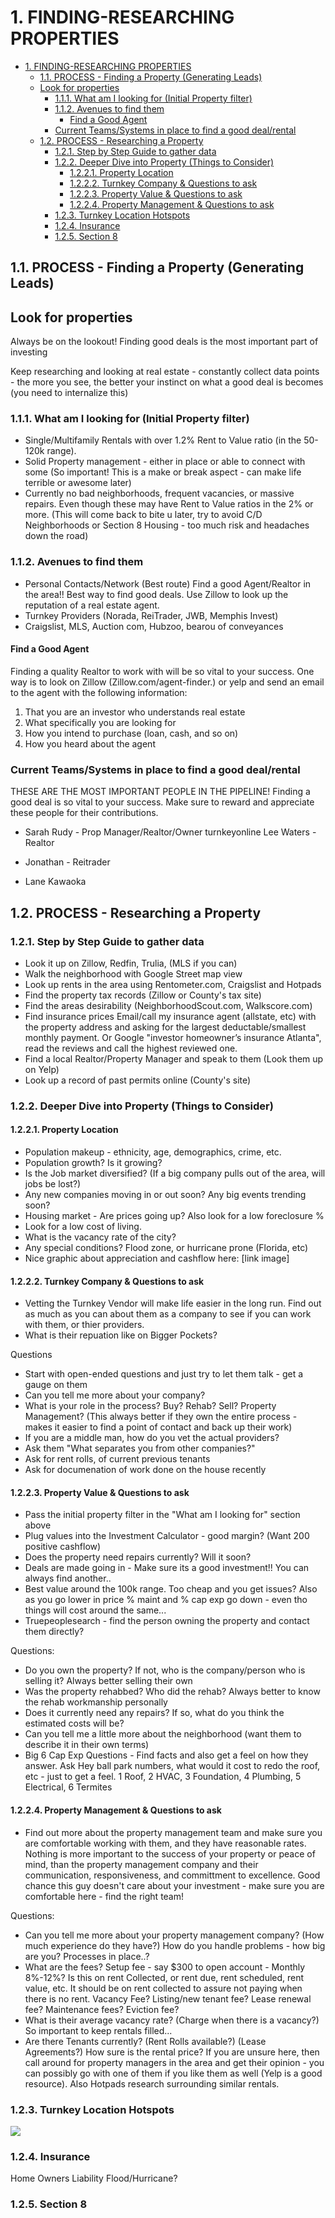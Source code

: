 # 1. FINDING-RESEARCHING PROPERTIES

<!-- TOC -->

- [1. FINDING-RESEARCHING PROPERTIES](#1-finding-researching-properties)
  - [1.1. PROCESS - Finding a Property (Generating Leads)](#11-process---finding-a-property-generating-leads)
  - [Look for properties](#look-for-properties)
    - [1.1.1. What am I looking for (Initial Property filter)](#111-what-am-i-looking-for-initial-property-filter)
    - [1.1.2. Avenues to find them](#112-avenues-to-find-them)
      - [Find a Good Agent](#find-a-good-agent)
    - [Current Teams/Systems in place to find a good deal/rental](#current-teamssystems-in-place-to-find-a-good-dealrental)
  - [1.2. PROCESS - Researching a Property](#12-process---researching-a-property)
    - [1.2.1. Step by Step Guide to gather data](#121-step-by-step-guide-to-gather-data)
    - [1.2.2. Deeper Dive into Property (Things to Consider)](#122-deeper-dive-into-property-things-to-consider)
      - [1.2.2.1. Property Location](#1221-property-location)
      - [1.2.2.2. Turnkey Company & Questions to ask](#1222-turnkey-company--questions-to-ask)
      - [1.2.2.3. Property Value & Questions to ask](#1223-property-value--questions-to-ask)
      - [1.2.2.4. Property Management & Questions to ask](#1224-property-management--questions-to-ask)
    - [1.2.3. Turnkey Location Hotspots](#123-turnkey-location-hotspots)
    - [1.2.4. Insurance](#124-insurance)
    - [1.2.5. Section 8](#125-section-8)

<!-- /TOC -->

## 1.1. PROCESS - Finding a Property (Generating Leads)

## Look for properties

Always be on the lookout! Finding good deals is the most important part of investing

Keep researching and looking at real estate - constantly collect data points - the more you see, the better your instinct on what a good deal is becomes (you need to internalize this)

### 1.1.1. What am I looking for (Initial Property filter)

- Single/Multifamily Rentals with over 1.2% Rent to Value ratio (in the 50-120k range).
- Solid Property management - either in place or able to connect with some (So important! This is a make or break aspect - can make life terrible or awesome later)
- Currently no bad neighborhoods, frequent vacancies, or massive repairs. Even though these may have Rent to Value ratios in the 2% or more. (This will come back to bite u later, try to avoid C/D Neighborhoods or Section 8 Housing - too much risk and headaches down the road)

### 1.1.2. Avenues to find them

- Personal Contacts/Network (Best route) Find a good Agent/Realtor in the area!! Best way to find good deals. Use Zillow to look up the reputation of a real estate agent.
- Turnkey Providers (Norada, ReiTrader, JWB, Memphis Invest)
- Craigslist, MLS, Auction com, Hubzoo, bearou of conveyances

#### Find a Good Agent

Finding a quality Realtor to work with will be so vital to your success. One way is to look on Zillow (Zillow.com/agent-finder.) or yelp and send an email to the agent with the following information:

1. That you are an investor who understands real estate
2. What specifically you are looking for
3. How you intend to purchase (loan, cash, and so on)
4. How you heard about the agent

### Current Teams/Systems in place to find a good deal/rental

THESE ARE THE MOST IMPORTANT PEOPLE IN THE PIPELINE! Finding a good deal is so vital to your success. Make sure to reward and appreciate these people for their contributions.

- Sarah Rudy - Prop Manager/Realtor/Owner turnkeyonline
  Lee Waters - Realtor

- Jonathan - Reitrader

- Lane Kawaoka

## 1.2. PROCESS - Researching a Property

### 1.2.1. Step by Step Guide to gather data

- Look it up on Zillow, Redfin, Trulia, (MLS if you can)
- Walk the neighborhood with Google Street map view
- Look up rents in the area using Rentometer.com, Craigslist and Hotpads
- Find the property tax records (Zillow or County's tax site)
- Find the areas desirability (NeighborhoodScout.com, Walkscore.com)
- Find insurance prices Email/call my insurance agent (allstate, etc) with the property address and asking for the largest deductable/smallest monthly payment. Or Google "investor homeowner’s insurance Atlanta", read the reviews and call the highest reviewed one.
- Find a local Realtor/Property Manager and speak to them (Look them up on Yelp)
- Look up a record of past permits online (County's site)

### 1.2.2. Deeper Dive into Property (Things to Consider)

#### 1.2.2.1. Property Location

- Population makeup - ethnicity, age, demographics, crime, etc.
- Population growth? Is it growing?
- Is the Job market diversified? (If a big company pulls out of the area, will jobs be lost?)
- Any new companies moving in or out soon? Any big events trending soon?
- Housing market - Are prices going up? Also look for a low foreclosure %
- Look for a low cost of living.
- What is the vacancy rate of the city?
- Any special conditions? Flood zone, or hurricane prone (Florida, etc)
- Nice graphic about appreciation and cashflow here: [link image]

#### 1.2.2.2. Turnkey Company & Questions to ask

- Vetting the Turnkey Vendor will make life easier in the long run. Find out as much as you can about them as a company to see if you can work with them, or thier providers.
- What is their repuation like on Bigger Pockets?

Questions

- Start with open-ended questions and just try to let them talk - get a gauge on them
- Can you tell me more about your company?
- What is your role in the process? Buy? Rehab? Sell? Property Management? (This always better if they own the entire process - makes it easier to find a point of contact and back up their work)
- If you are a middle man, how do you vet the actual providers?
- Ask them "What separates you from other companies?"
- Ask for rent rolls, of current previous tenants
- Ask for documenation of work done on the house recently

#### 1.2.2.3. Property Value & Questions to ask

- Pass the initial property filter in the "What am I looking for" section above
- Plug values into the Investment Calculator - good margin? (Want 200 positive cashflow)
- Does the property need repairs currently? Will it soon?
- Deals are made going in - Make sure its a good investment!! You can always find another..
- Best value around the 100k range. Too cheap and you get issues? Also as you go lower in price % maint and % cap exp go down - even tho things will cost around the same...
- Truepeoplesearch - find the person owning the property and contact them directly?

Questions:

- Do you own the property? If not, who is the company/person who is selling it? Always better selling their own
- Was the property rehabbed? Who did the rehab? Always better to know the rehab workmanship personally
- Does it currently need any repairs? If so, what do you think the estimated costs will be?
- Can you tell me a little more about the neighborhood (want them to describe it in their own terms)
- Big 6 Cap Exp Questions - Find facts and also get a feel on how they answer. Ask Hey ball park numbers, what would it cost to redo the roof, etc - just to get a feel. 1 Roof, 2 HVAC, 3 Foundation, 4 Plumbing, 5 Electrical, 6 Termites

#### 1.2.2.4. Property Management & Questions to ask

- Find out more about the property management team and make sure you are comfortable working with them, and they have reasonable rates. Nothing is more important to the success of your property or peace of mind, than the property management company and their communication, responsiveness, and committment to excellence. Good chance this guy doesn't care about your investment - make sure you are comfortable here - find the right team!

Questions:

- Can you tell me more about your property management company? (How much experience do they have?) How do you handle problems - how big are you? Processes in place..?
- What are the fees? Setup fee - say $300 to open account - Monthly 8%-12%? Is this on rent Collected, or rent due, rent scheduled, rent value, etc. It should be on rent collected to assure not paying when there is no rent. Vacancy Fee? Listing/new tenant fee? Lease renewal fee? Maintenance fees? Eviction fee?
- What is their average vacancy rate? (Charge when there is a vacancy?) So important to keep rentals filled...
- Are there Tenants currently? (Rent Rolls available?) (Lease Agreements?) How sure is the rental price? If you are unsure here, then call around for property managers in the area and get their opinion - you can possibly go with one of them if you like them as well (Yelp is a good resource). Also Hotpads research surrounding similar rentals.

### 1.2.3. Turnkey Location Hotspots

![](lib/Turnkey-heat-map-8-16.jpg)

### 1.2.4. Insurance

Home Owners
Liability
Flood/Hurricane?

### 1.2.5. Section 8

